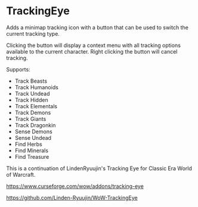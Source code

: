 # TrackingEye

Adds a minimap tracking icon with a button that can be used to switch the current tracking type. 

Clicking the button will display a context menu with all tracking options available to the current character. Right clicking the button will cancel tracking.

Supports:
* Track Beasts
* Track Humanoids
* Track Undead
* Track Hidden
* Track Elementals
* Track Demons
* Track Giants
* Track Dragonkin
* Sense Demons
* Sense Undead
* Find Herbs
* Find Minerals
* Find Treasure

This is a continuation of LindenRyuujin's Tracking Eye for Classic Era World of Warcraft.

https://www.curseforge.com/wow/addons/tracking-eye

https://github.com/Linden-Ryuujin/WoW-TrackingEye
